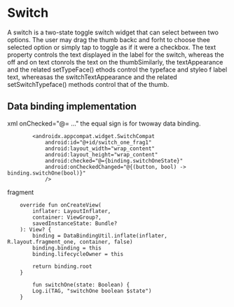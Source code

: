 # Switch
A switch is a two-state toggle switch widget that can select between two options. The user may drag the thumb backc and forht to choose thee selected option or simply tap to toggle as if it were a checkbox. The text property controls the text displayed in the label for the switch, whereas the off and on text ctonrols the text on the thumbSimilarly, the textAppearance and the related setTypeFace() ethods control the typeface and styleo f label text, whereasas the switchTextAppearance and the related setSwitchTypeface() methods control that of the thumb. 

## Data binding implementation
xml
onChecked="@= ..." the equal sign is for twoway data binding.  
```
        <androidx.appcompat.widget.SwitchCompat
            android:id="@+id/switch_one_frag1"
            android:layout_width="wrap_content"
            android:layout_height="wrap_content"
            android:checked="@={binding.switchOneState}"
            android:onCheckedChanged="@{(button, bool) -> binding.switchOne(bool)}"
            />
```

fragment
```
    override fun onCreateView(
        inflater: LayoutInflater,
        container: ViewGroup?,
        savedInstanceState: Bundle?
    ): View? {
        binding = DataBindingUtil.inflate(inflater, R.layout.fragment_one, container, false)
        binding.binding = this
        binding.lifecycleOwner = this

        return binding.root
    }
    
        fun switchOne(state: Boolean) {
        Log.i(TAG, "switchOne boolean $state")
    }
```
